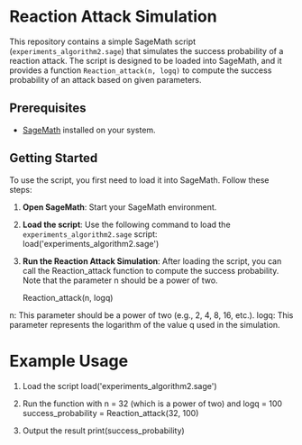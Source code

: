 # Reaction Attack Simulation

This repository contains a simple SageMath script (`experiments_algorithm2.sage`) that simulates the success probability of a reaction attack. The script is designed to be loaded into SageMath, and it provides a function `Reaction_attack(n, logq)` to compute the success probability of an attack based on given parameters.

## Prerequisites

- [SageMath](https://www.sagemath.org/) installed on your system.

## Getting Started

To use the script, you first need to load it into SageMath. Follow these steps:

1. **Open SageMath**: Start your SageMath environment.

2. **Load the script**: Use the following command to load the `experiments_algorithm2.sage` script:
   load('experiments_algorithm2.sage')

3. **Run the Reaction Attack Simulation**: After loading the script, you can call the Reaction_attack function to compute the success probability. Note that the parameter n should be a power of two.
   
    Reaction_attack(n, logq)

n: This parameter should be a power of two (e.g., 2, 4, 8, 16, etc.).
logq: This parameter represents the logarithm of the value q used in the simulation.




# Example Usage

1) Load the script
load('experiments_algorithm2.sage')

2) Run the function with n = 32 (which is a power of two) and logq = 100
success_probability = Reaction_attack(32, 100)

3) Output the result
print(success_probability)
